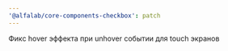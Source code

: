```yaml
---
'@alfalab/core-components-checkbox': patch
---
```


Фикс hover эффекта при unhover событии для touch экранов
